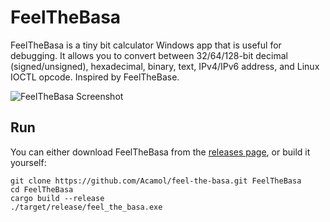 # FeelTheBasa

FeelTheBasa is a tiny bit calculator Windows app that is useful for debugging. It allows you to convert between 32/64/128-bit decimal (signed/unsigned), hexadecimal, binary, text, IPv4/IPv6 address, and Linux IOCTL opcode.
Inspired by FeelTheBase.

![FeelTheBasa Screenshot](https://user-images.githubusercontent.com/40899785/137811303-260df87a-15c6-41ac-93c1-570052408339.png)


## Run
You can either download FeelTheBasa from the [releases page](https://github.com/Acamol/feel-the-basa/releases), or build it yourself:
```
git clone https://github.com/Acamol/feel-the-basa.git FeelTheBasa
cd FeelTheBasa
cargo build --release
./target/release/feel_the_basa.exe
```